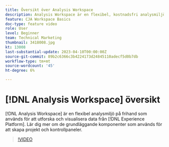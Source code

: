 ```yaml
---
title: Översikt över Analysis Workspace
description: Analysis Workspace är en flexibel, kostnadsfri analysmiljö som används för att utforska och visualisera data från Experience Platform.
feature: CJA Workspace Basics
doc-type: feature video
role: User
level: Beginner
team: Technical Marketing
thumbnail: 3418008.jpg
kt: 13008
last-substantial-update: 2023-04-10T00:00:00Z
source-git-commit: 89b2c6366c3b4224173d24845110adecf5d0b7db
workflow-type: tm+mt
source-wordcount: '45'
ht-degree: 6%

---
```


# [!DNL Analysis Workspace] översikt

[!DNL Analysis Workspace] är en flexibel analysmiljö på frihand som används för att utforska och visualisera data från [!DNL Experience Platform]. Lär dig mer om de grundläggande komponenter som används för att skapa projekt och kontrollpaneler.

>[!VIDEO](https://video.tv.adobe.com/v/3418008/?quality=12&learn=on)